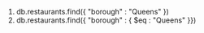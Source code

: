 1. db.restaurants.find({ "borough" : "Queens" })
1. db.restaurants.find({ "borough" : { \$eq : "Queens" }})


<!-- Correct -->